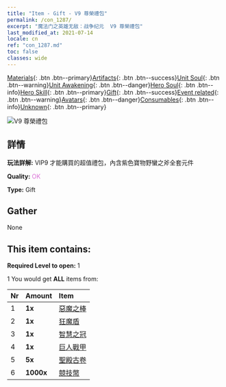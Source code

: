 ```yaml
---
title: "Item - Gift - V9 尊榮禮包"
permalink: /con_1287/
excerpt: "魔法门之英雄无敌：战争纪元  V9 尊榮禮包"
last_modified_at: 2021-07-14
locale: cn
ref: "con_1287.md"
toc: false
classes: wide
---
```

 [Materials](/ItemsCN/){: .btn .btn--primary}[Artifacts](/ItemsCN/Artifacts/){: .btn .btn--success}[Unit Soul](/ItemsCN/UnitSoul/){: .btn .btn--warning}[Unit Awakening](/ItemsCN/UnitAwakening/){: .btn .btn--danger}[Hero Soul](/ItemsCN/HeroSoul/){: .btn .btn--info}[Hero Skill](/ItemsCN/HeroSkill/){: .btn .btn--primary}[Gift](/ItemsCN/Gift/){: .btn .btn--success}[Event related](/ItemsCN/Events/){: .btn .btn--warning}[Avatars](/ItemsCN/Avatars/){: .btn .btn--danger}[Consumables](/ItemsCN/Consumables/){: .btn .btn--info}[Unknown](/ItemsCN/Unknown/){: .btn .btn--primary}

 ![V9 尊榮禮包](/images/t/i_905009.png)

## 詳情
 **玩法詳解:** VIP9 才能購買的超值禮包，內含紫色寶物野蠻之斧全套元件

 **Quality:** <span style="color: #DA70D6">OK</span>

 **Type:** Gift

## Gather

  None

## This item contains:

 **Required Level to open:** 1

 1 You would get **ALL** items  from:

  | Nr | Amount |     Item    |
  |:---|:-------|:------------|
  | 1 |  **1x** | [惡魔之棒](/cn/Items/art_125/) |  | 
  | 2 |  **1x** | [狂魔盾](/cn/Items/art_126/) |  | 
  | 3 |  **1x** | [智慧之冠](/cn/Items/art_127/) |  | 
  | 4 |  **1x** | [巨人戰甲](/cn/Items/art_128/) |  | 
  | 5 |  **5x** | [聖殿古卷](/cn/Items/con_697/) |  | 
  | 6 |  **1000x** | [競技幣](/cn/Items/con_903/) |  | 
